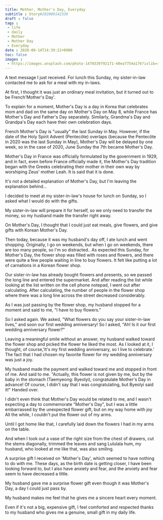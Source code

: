 ```yaml
---
title: Mother, Mother's Day, Everyday
subtitle : Story#202009142339
draft : false
tags :
 - life
 - daily
 - Mother
 - Mother Day
 - Everyday
date : 2020-09-14T14:39:22+0900
toc: false
images : 
 - https://images.unsplash.com/photo-1470339792171-40ea7754a176?ixlib=rb-1.2.1&q=80&fm=jpg&crop=entropy&cs=tinysrgb&w=1080&fit=max&ixid=eyJhcHBfaWQiOjE1NTU0OX0
---
```


A text message I just received. For lunch this Sunday, my sister-in-law contacted me to ask for a meal with my in-laws.  

At first, I thought it was just an ordinary meal invitation, but it turned out to be French'Mother's Day'.  

To explain for a moment, Mother's Day is a day in Korea that celebrates mom and dad on the same day on Mother's Day on May 8, while France has Mother's Day and Father's Day separately. Similarly, Grandma's Day and Grandpa's Day each have their own celebration days.  

French Mother's Day is "usually" the last Sunday in May. However, if the date of the Holy Spirit Advent (Pentecôte) overlaps (because the Pentecôte in 2020 was the last Sunday in May), Mother's Day will be delayed by one week, so in the case of 2020, June Sunday the 7th became Mother's Day.  

Mother's Day in France was officially formulated by the government in 1929, and in fact, even before France officially made it, the Mother's Day tradition began with the Greeks celebrating their mother in their own way by worshiping Zeus' mother Leah. It is said that it is done.  

It's not a detailed explanation of Mother's Day, but I'm leaving the explanation behind...  

I decided to meet at my sister-in-law's house for lunch on Sunday, so I asked what I would do with the gifts.  

My sister-in-law will prepare it for herself, so we only need to transfer the money, so my husband made the transfer right away.  

On Mother's Day, I thought that I could just eat meals, give flowers, and give gifts with Korean Mother's Day.  

Then today, because it was my husband's day off, I ate lunch and went shopping. Originally, I go on weekends, but when I go on weekends, there are too many people, so I'm so distracted.. As expected this Sunday, for Mother's Day, the flower shop was filled with roses and flowers, and there were quite a few people waiting in line to buy flowers. It felt like putting a lot of carnations in a Korean flower shop.  

Our sister-in-law has already bought flowers and presents, so we passed the long line and entered the supermarket. And after reading the list while looking at the list written on the cell phone notepad, I went out after calculating. After calculating, the number of people in the flower shop where there was a long line across the street decreased considerably.  

As I was just passing by the flower shop, my husband stopped for a moment and said to me, "I have to buy flowers."  

So I asked again. We asked, "What flowers do you say your sister-in-law lives," and soon our first wedding anniversary! So I asked, "Ah! Is it our first wedding anniversary flower?"  

Leaving a meaningful smile without an answer, my husband walked toward the flower shop and picked the flower he liked the most. As I looked at it, I thought, of course,'It's my first wedding anniversary, so I live to celebrate.' The fact that I had chosen my favorite flower for my wedding anniversary was just a joy.  

My husband made the payment and walked toward me and stopped in front of me. And said to me. "Actually, this flower is not given by me, but by the baby in the stomach (Taemyeong: Byeolyi), congratulate Mother's Day in advance! Of course, I didn't say that I was congratulating, but Byeolyi said it!" Handed over.  

I didn't even think that Mother's Day would be related to me, and I wasn't expecting a day to commemorate "Mother's Day", but I was a little embarrassed by the unexpected flower gift, but on my way home with joy All the while, I couldn't put the flower out of my arms.  

Until I got home like that, I carefully laid down the flowers I had in my arms on the table.  

And when I took out a vase of the right size from the chest of drawers, cut the stems diagonally, trimmed the leaves and sang Lululala hum, my husband, who looked at me like that, was also smiling.  

A surprise gift I received on 'Mother's Day', which seemed to have nothing to do with me. These days, as the birth date is getting closer, I have been looking forward to, but I also have anxiety and fear, and the anxiety and fear seem to have decreased a little.  

My husband gave me a surprise flower gift even though it was Mother's Day, a day I could just pass by.  

My husband makes me feel that he gives me a sincere heart every moment.  

Even if it's not a big, expensive gift, I feel comforted and respected thanks to my husband who gives me a genuine, small gift in my daily life.  

